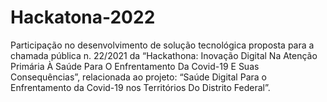 # Hackatona-2022
Participação no desenvolvimento de solução tecnológica proposta para a chamada pública n. 22/2021 da “Hackathona: Inovação Digital Na Atenção Primária À Saúde Para O Enfrentamento Da Covid-19 E Suas Consequências”, relacionada ao projeto: “Saúde Digital Para o Enfrentamento da Covid-19 nos Territórios Do Distrito Federal”. 
